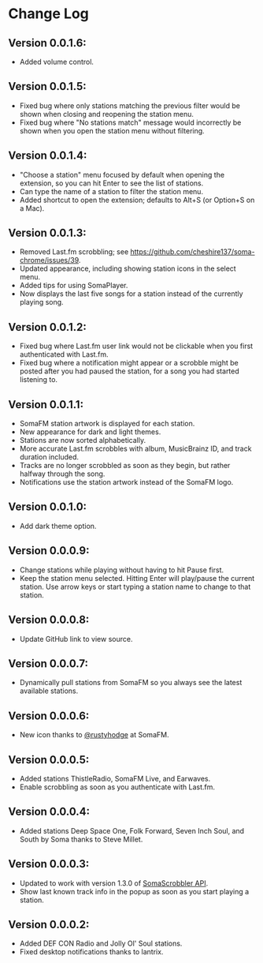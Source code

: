 # Change Log

## Version 0.0.1.6:

- Added volume control.

## Version 0.0.1.5:

- Fixed bug where only stations matching the previous filter would be shown when closing and reopening the station menu.
- Fixed bug where "No stations match" message would incorrectly be shown when you open the station menu without filtering.

## Version 0.0.1.4:

- "Choose a station" menu focused by default when opening the extension, so you can hit Enter to see the list of stations.
- Can type the name of a station to filter the station menu.
- Added shortcut to open the extension; defaults to Alt+S (or Option+S on a Mac).

## Version 0.0.1.3:

- Removed Last.fm scrobbling; see https://github.com/cheshire137/soma-chrome/issues/39.
- Updated appearance, including showing station icons in the select menu.
- Added tips for using SomaPlayer.
- Now displays the last five songs for a station instead of the currently playing song.

## Version 0.0.1.2:

- Fixed bug where Last.fm user link would not be clickable when you first authenticated with Last.fm.
- Fixed bug where a notification might appear or a scrobble might be posted after you had paused the station, for a song you had started listening to.

## Version 0.0.1.1:

- SomaFM station artwork is displayed for each station.
- New appearance for dark and light themes.
- Stations are now sorted alphabetically.
- More accurate Last.fm scrobbles with album, MusicBrainz ID, and track duration included.
- Tracks are no longer scrobbled as soon as they begin, but rather halfway through the song.
- Notifications use the station artwork instead of the SomaFM logo.

## Version 0.0.1.0:

- Add dark theme option.

## Version 0.0.0.9:

- Change stations while playing without having to hit Pause first.
- Keep the station menu selected. Hitting Enter will play/pause the current station. Use arrow keys or start typing a station name to change to that station.

## Version 0.0.0.8:

- Update GitHub link to view source.

## Version 0.0.0.7:

- Dynamically pull stations from SomaFM so you always see the latest available stations.

## Version 0.0.0.6:

- New icon thanks to [@rustyhodge](https://github.com/rustyhodge) at SomaFM.

## Version 0.0.0.5:

- Added stations ThistleRadio, SomaFM Live, and Earwaves.
- Enable scrobbling as soon as you authenticate with Last.fm.

## Version 0.0.0.4:

- Added stations Deep Space One, Folk Forward, Seven Inch Soul, and South by Soma thanks to Steve Millet.

## Version 0.0.0.3:

- Updated to work with version 1.3.0 of [SomaScrobbler API](http://api.somascrobbler.com/).
- Show last known track info in the popup as soon as you start playing a station.

## Version 0.0.0.2:

- Added DEF CON Radio and Jolly Ol' Soul stations.
- Fixed desktop notifications thanks to lantrix.
